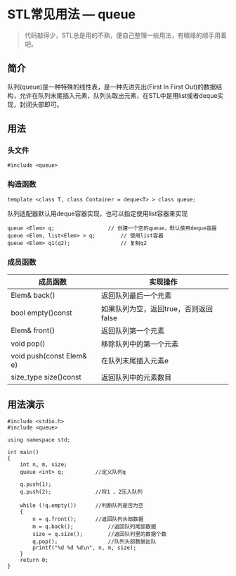 # STL常见用法 — queue
> 代码敲得少，STL总是用的不熟，便自己整理一些用法，有眼缘的顺手用着吧。  

## 简介
 队列(queue)是一种特殊的线性表，是一种先进先出(First In First Out)的数据结构，允许在队列末尾插入元素，队列头取出元素，在STL中是用list或者deque实现，封闭头部即可。
## 用法
### 头文件
```
#include <queue>
```
### 构造函数
```
template <class T, class Container = deque<T> > class queue; 
```
队列适配器默认用deque容器实现，也可以指定使用list容器来实现
```
queue <Elem> q;					// 创建一个空的queue，默认使用deque容器
queue <Elem, list<Elem> > q;		// 使用list容器
queue <Elem> q1(q2);				// 复制q2
```
### 成员函数
 成员函数 | 实现操作 
 -------- | ------------
 Elem& back() | 返回队列最后一个元素 
 bool empty()const | 如果队列为空，返回true，否则返回false 
 Elem& front() | 返回队列第一个元素 
 void pop() | 移除队列中的第一个元素 
 void push(const Elem& e) | 在队列末尾插入元素e 
 size_type size()const | 返回队列中的元素数目 
## 用法演示
```
#include <stdio.h>  
#include <queue>  
  
using namespace std;  
  
int main()  
{  
    int n, m, size;  
    queue <int> q;			//定义队列q  
  
    q.push(1);  
    q.push(2);				//将1 、2压入队列  
  
    while (!q.empty())		//判断队列是否为空  
    {  
        n = q.front();		//返回队列头部数据  
        m = q.back();			//返回队列尾部数据  
        size = q.size();		//返回队列里的数据个数  
        q.pop();				//队列头部数据出队  
        printf("%d %d %d\n", n, m, size);  
    }  
    return 0;  
} 
```







